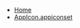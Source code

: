<!-- docs/_sidebar.md -->
- [Home](/)
- [AppIcon.appiconset](devassistDocs/docs/Tutorials/TheHorizontalProgressBarTutorial/TheHorizontalProgressBarView/Assets.xcassets/AppIcon.appiconset/)